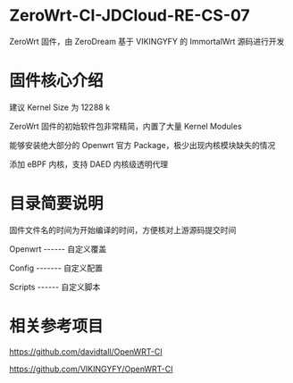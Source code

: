 # ZeroWrt-CI-JDCloud-RE-CS-07

ZeroWrt 固件，由 ZeroDream 基于 VIKINGYFY 的 ImmortalWrt 源码进行开发

# 固件核心介绍

建议 Kernel Size 为 12288 k

ZeroWrt 固件的初始软件包非常精简，内置了大量 Kernel Modules

能够安装绝大部分的 Openwrt 官方 Package，极少出现内核模块缺失的情况

添加 eBPF 内核，支持 DAED 内核级透明代理

# 目录简要说明

固件文件名的时间为开始编译的时间，方便核对上游源码提交时间

Openwrt ------ 自定义覆盖

Config ------- 自定义配置

Scripts ------ 自定义脚本

# 相关参考项目

https://github.com/davidtall/OpenWRT-CI

https://github.com/VIKINGYFY/OpenWRT-CI
